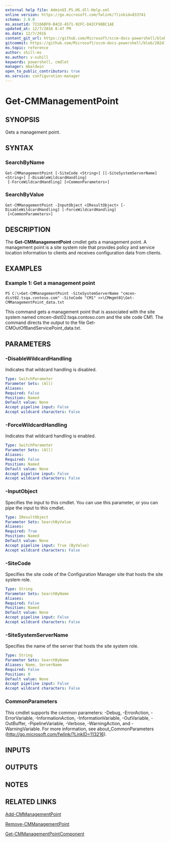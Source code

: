 ```yaml
---
external help file: AdminUI.PS.HS.dll-Help.xml
online version: https://go.microsoft.com/fwlink/?linkid=833741
schema: 2.0.0
ms.assetid: 72166BF0-B4CD-4571-92FC-D42CF98BC1AE
updated_at: 12/7/2016 8:47 PM
ms.date: 12/7/2016
content_git_url: https://github.com/Microsoft/sccm-docs-powershell/blob/master/sccm-cmdlets/ConfigurationManager/vlatest/Get-CMManagementPoint.md
gitcommit: https://github.com/Microsoft/sccm-docs-powershell/blob/282d10ca7ed3ddf1432b06182fee46c9e52563a4/sccm-cmdlets/ConfigurationManager/vlatest/Get-CMManagementPoint.md
ms.topic: reference
author: shill-ms
ms.author: v-suhill
keywords: powershell, cmdlet
manager: mbaldwin
open_to_public_contributors: true
ms.service: configuration-manager
---
```


# Get-CMManagementPoint

## SYNOPSIS
Gets a management point.

## SYNTAX

### SearchByName
```
Get-CMManagementPoint [-SiteCode <String>] [[-SiteSystemServerName] <String>] [-DisableWildcardHandling]
 [-ForceWildcardHandling] [<CommonParameters>]
```

### SearchByValue
```
Get-CMManagementPoint -InputObject <IResultObject> [-DisableWildcardHandling] [-ForceWildcardHandling]
 [<CommonParameters>]
```

## DESCRIPTION
The **Get-CMManagementPoint** cmdlet gets a management point.
A management point is a site system role that provides policy and service location information to clients and receives configuration data from clients.

## EXAMPLES

### Example 1: Get a management point
```
PS C:\>Get-CMManagementPoint -SiteSystemServerName "cmcen-dist02.tsqa.contoso.com" -SiteCode "CM1" >>\CMmgmt01\Get-CMManagementPoint_data.txt
```

This command gets a management point that is associated with the site system named cmcen-dist02.tsqa.contoso.com and the site code CM1.
The command directs the output to the file Get-CMOutOfBandServicePoint_data.txt.

## PARAMETERS

### -DisableWildcardHandling
Indicates that wildcard handling is disabled.

```yaml
Type: SwitchParameter
Parameter Sets: (All)
Aliases: 
Required: False
Position: Named
Default value: None
Accept pipeline input: False
Accept wildcard characters: False
```

### -ForceWildcardHandling
Indicates that wildcard handling is enabled.

```yaml
Type: SwitchParameter
Parameter Sets: (All)
Aliases: 
Required: False
Position: Named
Default value: None
Accept pipeline input: False
Accept wildcard characters: False
```

### -InputObject
Specifies the input to this cmdlet. 
You can use this parameter, or you can pipe the input to this cmdlet. 

```yaml
Type: IResultObject
Parameter Sets: SearchByValue
Aliases: 
Required: True
Position: Named
Default value: None
Accept pipeline input: True (ByValue)
Accept wildcard characters: False
```

### -SiteCode
Specifies the site code of the Configuration Manager site that hosts the site system role.

```yaml
Type: String
Parameter Sets: SearchByName
Aliases: 
Required: False
Position: Named
Default value: None
Accept pipeline input: False
Accept wildcard characters: False
```

### -SiteSystemServerName
Specifies the name of the server that hosts the site system role.

```yaml
Type: String
Parameter Sets: SearchByName
Aliases: Name, ServerName
Required: False
Position: 0
Default value: None
Accept pipeline input: False
Accept wildcard characters: False
```

### CommonParameters
This cmdlet supports the common parameters: -Debug, -ErrorAction, -ErrorVariable, -InformationAction, -InformationVariable, -OutVariable, -OutBuffer, -PipelineVariable, -Verbose, -WarningAction, and -WarningVariable. For more information, see about_CommonParameters (http://go.microsoft.com/fwlink/?LinkID=113216).

## INPUTS

## OUTPUTS

## NOTES

## RELATED LINKS

[Add-CMManagementPoint](xref:ConfigurationManager/vlatest/Add-CMManagementPoint.md)

[Remove-CMManagementPoint](xref:ConfigurationManager/vlatest/Remove-CMManagementPoint.md)

[Get-CMManagementPointComponent](xref:ConfigurationManager/vlatest/Get-CMManagementPointComponent.md)


